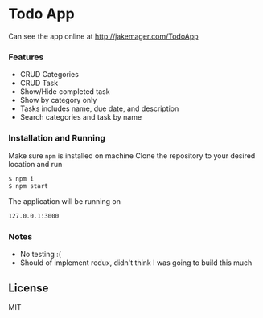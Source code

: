 # Todo App

Can see the app online at <http://jakemager.com/TodoApp>

### Features

- CRUD Categories
- CRUD Task
- Show/Hide completed task
- Show by category only
- Tasks includes name, due date, and description
- Search categories and task by name

### Installation and Running

Make sure `npm` is installed on machine
Clone the repository to your desired location and run

```sh
$ npm i
$ npm start
```

The application will be running on

```sh
127.0.0.1:3000
```

### Notes

- No testing :(
- Should of implement redux, didn't think I was going to build this much

## License

MIT
